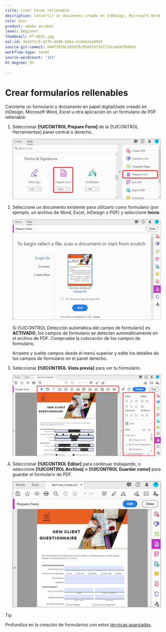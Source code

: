 ```yaml
---
title: Crear Forms rellenable
description: Convertir un documento creado en InDesign, Microsoft Word o Excel en un formulario de PDF que se puede rellenar
role: User
product: adobe acrobat
level: Beginner
thumbnail: KT-6831.jpg
exl-id: 4a1671c5-427b-4ddb-b66a-ecde6a1a4943
source-git-commit: 04073918c285df9c95ebfd17e727dca6b87846a9
workflow-type: tm+mt
source-wordcount: '151'
ht-degree: 0%

---
```


# Crear formularios rellenables

Convierte un formulario o documento en papel digitalizado creado en InDesign, Microsoft Word, Excel u otra aplicación en un formulario de PDF rellenable.

1. Seleccionar **[!UICONTROL Prepare Form]** de la [!UICONTROL Herramientas] panel central o derecho.

   ![Paso 1 del formulario](../assets/Form_1.png)

1. Seleccione un documento existente para utilizarlo como formulario (por ejemplo, un archivo de Word, Excel, InDesign o PDF) y seleccione **Inicio**.

   ![Paso 2 del formulario](../assets/Form_2.png)

   Si [!UICONTROL Detección automática del campo de formulario] es **ACTIVADO**, los campos de formulario se detectan automáticamente en el archivo de PDF. Compruebe la colocación de los campos de formulario.

   Arrastre y suelte campos desde el menú superior y edite los detalles de los campos de formulario en el panel derecho.

1. Seleccionar **[!UICONTROL Vista previa]** para ver tu formulario.

   ![Paso 3 del formulario](../assets/Form_3.png)

1. Seleccionar **[!UICONTROL Editar]** para continuar trabajando, o seleccione **[!UICONTROL Archivo]** **>** **[!UICONTROL Guardar como]** para guardar el formulario de PDF.

   ![Paso 4 del formulario](../assets/Form_4.png)

>[!TIP]
>
>Profundiza en la creación de formularios con estos [técnicas avanzadas](../advanced-tasks/advancedforms.md).